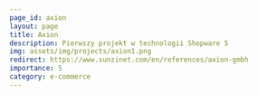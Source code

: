 ```yaml
---
page_id: axion
layout: page
title: Axion
description: Pierwszy projekt w technologii Shopware 5
img: assets/img/projects/axion1.png
redirect: https://www.sunzinet.com/en/references/axion-gmbh
importance: 5
category: e-commerce
---
```

